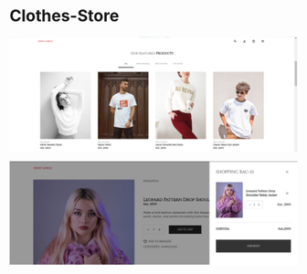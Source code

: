 # Clothes-Store

![Alt text](https://github.com/brianondemand/Clothes-Store/blob/main/screenshots/Proucts.png)


![Alt text](https://github.com/brianondemand/Clothes-Store/blob/main/screenshots/CartSection.png)
